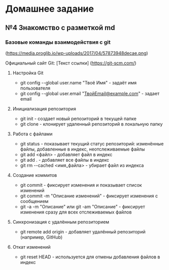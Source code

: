# Домашнее задание

## №4 Знакомство с разметкой md

### Базовые команды взаимодействия с git

(https://media.proglib.io/wp-uploads/2017/04/57873948decae.png)

Официальный сайт Git: [Текст ссылки] (https://git-scm.com/)

1. Настройка Git
   - git config --global user.name "Твоё Имя" - задаёт имя пользователя
   - git config --global user.email "ТвойEmail@example.com" - задает email

2. Инициализация репозитория
   - git init - создает новый репозиторий в текущей папке
   - git clone <URL> - клонирует удаленный репозиторий в локальную папку

3. Работа с файлами
   - git status - показывает текущий статус репозиторий: изменённые файлы, добавленные в индекс, неотслеживаемые файлы
   - git add <файл> - добавляет файл в индекс
   - git add . - добавляет все файлы в индекс
   - git rm --cached <имя_файла> - убирает файл из индекса

4. Создание коммитов
   - git commit - фиксирует изменения и показывает список изменений
   - git commit -m "Описание изменений" - фиксирует изменения с сообщением
   - git -a -m "Описание" или git -am "Описание" - фиксирует изменения сразу для всех отслеживаемых файлов

5. Синхронизация с удалённым репозиторием
   - git remote add origin <URL> - добавляет удалённый репозиторий (например, GitHub)

6. Откат изменений
   - git reset HEAD - используется для отмены добавления файлов в индекс
  